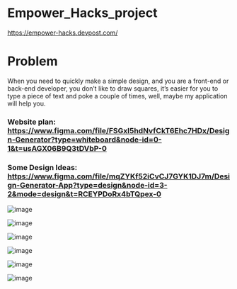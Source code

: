 # Empower_Hacks_project

<a href='https://empower-hacks.devpost.com/'>https://empower-hacks.devpost.com/</a>

# Problem
When you need to quickly make a simple design, and you are a front-end or back-end developer, you don’t like to draw squares, it’s easier for you to type a piece of text and poke a couple of times, well, maybe my application will help you.


<h3>Website plan: <a href='https://www.figma.com/file/FSGxl5hdNvfCkT6Ehc7HDx/Design-Generator?type=whiteboard&node-id=0-1&t=usAGX06B9Q3tDVbP-0' target='_blank' >https://www.figma.com/file/FSGxl5hdNvfCkT6Ehc7HDx/Design-Generator?type=whiteboard&node-id=0-1&t=usAGX06B9Q3tDVbP-0<a></h3>

<h3>Some Design Ideas: <a href='https://www.figma.com/file/mqZYKf52iCvCJ7GYK1DJ7m/Design-Generator-App?type=design&node-id=3-2&mode=design&t=RCEYPDoRx4bTQpex-0' target='_blank'>https://www.figma.com/file/mqZYKf52iCvCJ7GYK1DJ7m/Design-Generator-App?type=design&node-id=3-2&mode=design&t=RCEYPDoRx4bTQpex-0</a></h3>


![image](https://github.com/Jaswine/Empower_Hacks_project/assets/82625479/ccdd8db4-f540-4717-88b0-f7642b07fe62)

![image](https://github.com/Jaswine/Empower_Hacks_project/assets/82625479/e557efa7-aef0-45b4-a8fa-365995f17128)

![image](https://github.com/Jaswine/Empower_Hacks_project/assets/82625479/7c9730bd-6195-4cc3-97cc-abcdf50534d1)

![image](https://github.com/Jaswine/Empower_Hacks_project/assets/82625479/b0e0a9c9-a742-408f-97d1-9ac290c67900)

![image](https://github.com/Jaswine/Empower_Hacks_project/assets/82625479/ed5deb37-fba2-4cf2-8800-56c47ef211b9)

![image](https://github.com/Jaswine/Empower_Hacks_project/assets/82625479/68a8c451-8fd4-401a-8874-182f1b3c030a)

